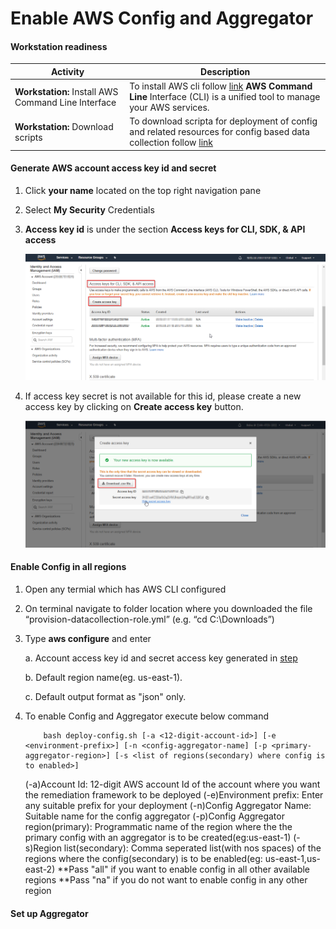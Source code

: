 **Enable AWS Config and Aggregator**
=================================================

#### Workstation readiness

| Activity                                                                      | Description                                              |
|-------------------------------------------------------------------------------|----------------------------------------------------------|                                                
| **Workstation:** Install AWS Command Line Interface                           | To install AWS cli follow [link](https://docs.aws.amazon.com/cli/latest/userguide/install-windows.html) **AWS Command Line** Interface (CLI) is a unified tool to manage your AWS services.             |                                                      |
|**Workstation:** Download scripts | To download scripta for deployment of config and related resources for config based data collection follow [link](https://github.com/Cloudneeti/docs_cloudneeti/tree/ankit/config-script-updates/scripts/aws-config-onboarding) |

#### Generate AWS account access key id and secret 

1.	Click **your name** located on the top right navigation pane

2.	Select **My Security** Credentials 

3.	**Access key id** is under the section **Access keys for CLI, SDK, & API access**

    ![Create access key](.././images/amazonWebServiceAccounts/AWS_Account_Access_Key.png#thumbnail)

4.	If access key secret is not available for this id, please create a new access key by clicking on **Create access key** button.

    ![Create access key](.././images/amazonWebServiceAccounts/Access_Key_Success.png#thumbnail)

#### Enable Config in all regions

1.  Open any termial which has AWS CLI configured
2.  On terminal navigate to folder location where you downloaded the file “provision-datacollection-role.yml” (e.g. “cd C:\\Downloads”)
3.  Type **aws configure** and enter
    
    a.  Account access key id and secret access key generated in [step](.././amazonWebServiceAccounts/#generate-aws-account-access-key-id-and-secret)
    
    b.  Default region name(eg. us-east-1).
    
    c.  Default output format as "json" only.

4.  To enable Config and Aggregator execute below command 
    
            bash deploy-config.sh [-a <12-digit-account-id>] [-e <environment-prefix>] [-n <config-aggregator-name] [-p <primary-aggregator-region>] [-s <list of regions(secondary) where config is to enabled>]

    (-a)Account Id: 12-digit AWS account Id of the account where you want the remediation framework to be deployed
    (-e)Environment prefix: Enter any suitable prefix for your deployment
    (-n)Config Aggregator Name: Suitable name for the config aggregator
    (-p)Config Aggregator region(primary): Programmatic name of the region where the the primary config with an aggregator is to be created(eg:us-east-1)
    (-s)Region list(secondary): Comma seperated list(with nos spaces) of the regions where the config(secondary) is to be enabled(eg: us-east-1,us-east-2)
        **Pass "all" if you want to enable config in all other available regions
        **Pass "na" if you do not want to enable config in any other region


#### Set up Aggregator

